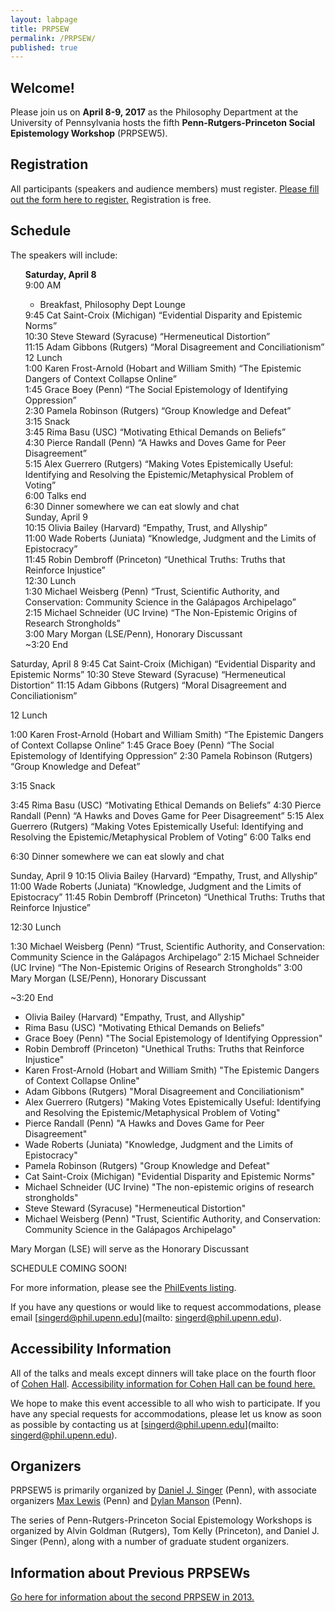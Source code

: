 ```yaml
---
layout: labpage
title: PRPSEW
permalink: /PRPSEW/
published: true
---
```

## Welcome!

Please join us on **April 8-9, 2017** as the Philosophy Department at the University of Pennsylvania hosts the fifth **Penn-Rutgers-Princeton Social Epistemology Workshop** (PRPSEW5).

## Registration
All participants (speakers and audience members) must register.  [Please fill out the form here to register.](https://goo.gl/forms/cxecjVZsUFM4qkLi1)  Registration is free.

## Schedule

The speakers will include:

<ul style="list-style: none;">
<strong>Saturday, April 8</strong>
	<li>9:00 AM</li>	
    <ul>
    	<li>Breakfast, Philosophy Dept Lounge</li>
    </ul>	
	<li>9:45 Cat Saint-Croix (Michigan) “Evidential Disparity and Epistemic Norms”</li>
	<li>10:30 Steve Steward (Syracuse) “Hermeneutical Distortion”</li>
	<li>11:15 Adam Gibbons (Rutgers) “Moral Disagreement and Conciliationism”</li>
	<li></li>
	<li>12 Lunch</li>
	<li></li>
	<li>1:00 Karen Frost-Arnold (Hobart and William Smith) “The Epistemic Dangers of Context Collapse Online”</li>
	<li>1:45 Grace Boey (Penn) “The Social Epistemology of Identifying Oppression”</li>
	<li>2:30 Pamela Robinson (Rutgers) “Group Knowledge and Defeat”</li>
	<li></li>
	<li>3:15 Snack</li>
	<li></li>
	<li>3:45 Rima Basu (USC) “Motivating Ethical Demands on Beliefs”</li>
	<li>4:30 Pierce Randall (Penn) “A Hawks and Doves Game for Peer Disagreement”</li>
	<li>5:15 Alex Guerrero (Rutgers) “Making Votes Epistemically Useful: Identifying and Resolving the Epistemic/Metaphysical Problem of Voting”</li>
	<li>6:00 Talks end</li>
	<li></li>
	<li>6:30 Dinner somewhere we can eat slowly and chat</li>
	<li></li>
	<li>Sunday, April 9</li>
	<li>10:15 Olivia Bailey (Harvard) “Empathy, Trust, and Allyship”</li>
	<li>11:00 Wade Roberts (Juniata) “Knowledge, Judgment and the Limits of Epistocracy”</li>
	<li>11:45 Robin Dembroff (Princeton) “Unethical Truths: Truths that Reinforce Injustice”</li>
	<li></li>
	<li>12:30 Lunch</li>
	<li></li>
	<li>1:30 Michael Weisberg (Penn) “Trust, Scientific Authority, and Conservation: Community Science in the Galápagos Archipelago”</li>
	<li>2:15 Michael Schneider (UC Irvine) “The Non-Epistemic Origins of Research Strongholds”</li>
	<li>3:00 Mary Morgan (LSE/Penn), Honorary Discussant</li>
	<li></li>
	<li>~3:20 End</li>
</ul>



Saturday, April 8
9:45 Cat Saint-Croix (Michigan) “Evidential Disparity and Epistemic Norms”
10:30 Steve Steward (Syracuse) “Hermeneutical Distortion”
11:15 Adam Gibbons (Rutgers) “Moral Disagreement and Conciliationism”

12 Lunch

1:00 Karen Frost-Arnold (Hobart and William Smith) “The Epistemic Dangers of Context Collapse Online”
1:45 Grace Boey (Penn) “The Social Epistemology of Identifying Oppression”
2:30 Pamela Robinson (Rutgers) “Group Knowledge and Defeat”

3:15 Snack

3:45 Rima Basu (USC) “Motivating Ethical Demands on Beliefs”
4:30 Pierce Randall (Penn) “A Hawks and Doves Game for Peer Disagreement”
5:15 Alex Guerrero (Rutgers) “Making Votes Epistemically Useful: Identifying and Resolving the Epistemic/Metaphysical Problem of Voting”
6:00 Talks end

6:30 Dinner somewhere we can eat slowly and chat

Sunday, April 9
10:15 Olivia Bailey (Harvard) “Empathy, Trust, and Allyship”
11:00 Wade Roberts (Juniata) “Knowledge, Judgment and the Limits of Epistocracy”
11:45 Robin Dembroff (Princeton) “Unethical Truths: Truths that Reinforce Injustice”

12:30 Lunch

1:30 Michael Weisberg (Penn) “Trust, Scientific Authority, and Conservation: Community Science in the Galápagos Archipelago”
2:15 Michael Schneider (UC Irvine) “The Non-Epistemic Origins of Research Strongholds”
3:00 Mary Morgan (LSE/Penn), Honorary Discussant

~3:20 End


- Olivia Bailey (Harvard) "Empathy, Trust, and Allyship"
- Rima Basu (USC) "Motivating Ethical Demands on Beliefs"
- Grace Boey (Penn) "The Social Epistemology of Identifying Oppression"
- Robin Dembroff (Princeton) "Unethical Truths: Truths that Reinforce Injustice"
- Karen Frost-Arnold (Hobart and William Smith) "The Epistemic Dangers of Context Collapse Online"
- Adam Gibbons (Rutgers) "Moral Disagreement and Conciliationism"
- Alex Guerrero (Rutgers) "Making Votes Epistemically Useful: Identifying and Resolving the Epistemic/Metaphysical Problem of Voting"
- Pierce Randall (Penn) "A Hawks and Doves Game for Peer Disagreement"
- Wade Roberts (Juniata) "Knowledge, Judgment and the Limits of Epistocracy"
- Pamela Robinson (Rutgers) "Group Knowledge and Defeat"
- Cat Saint-Croix (Michigan) "Evidential Disparity and Epistemic Norms"
- Michael Schneider (UC Irvine) "The non-epistemic origins of research strongholds"
- Steve Steward (Syracuse) "Hermeneutical Distortion"
- Michael Weisberg (Penn) "Trust, Scientific Authority, and Conservation: Community Science in the Galápagos Archipelago"

Mary Morgan (LSE) will serve as the Honorary Discussant


SCHEDULE COMING SOON!

For more information, please see the [PhilEvents listing](http://philevents.org/event/show/27513).

If you have any questions or would like to request accommodations, please email [singerd@phil.upenn.edu](mailto: singerd@phil.upenn.edu).

## Accessibility Information
All of the talks and meals except dinners will take place on the fourth floor of [Cohen Hall](http://www.facilities.upenn.edu/maps/locations/cohen-hall-claudia).  [Accessibility information for Cohen Hall can be found here.](http://www.facilities.upenn.edu/sites/default/files/pennaccess/PA0310-CohenHall.pdf)

We hope to make this event accessible to all who wish to participate.  If you have any special requests for accommodations, please let us know as soon as possible by contacting us at [singerd@phil.upenn.edu](mailto: singerd@phil.upenn.edu).

## Organizers
PRPSEW5 is primarily organized by [Daniel J. Singer](http://www.danieljsinger.com/) (Penn), with associate organizers [Max Lewis](https://philosophy.sas.upenn.edu/bio/lewis) (Penn) and [Dylan Manson](https://philosophy.sas.upenn.edu/people/dylan-manson) (Penn).

The series of Penn-Rutgers-Princeton Social Epistemology Workshops is organized by Alvin Goldman (Rutgers), Tom Kelly (Princeton), and Daniel J. Singer (Penn), along with a number of graduate student organizers.

## Information about Previous PRPSEWs
[Go here for information about the second PRPSEW in 2013.](http://www.phil.upenn.edu/~singerd/PRPSEW14.html)
